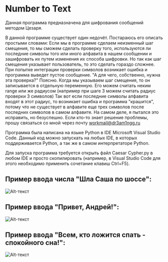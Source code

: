 # Number to Text

Данная программа предназначена для шифрования сообщений методом Цезаря.

В данной программе существует один недочёт. Постараюсь его описать простыми словами:
  Если мы в программе сделаем неизменный шаг смещения, то мы сможем сделать проверку того, используются ли последние символы того или иного алфавита
  в нашем сообщении и зашифровать их путем изменения их способа шифровки.
  Но так как шаг смещения указывает пользователь, то это сделать гораздо сложнее. При попытке интеграции проверки символов возникает ошибка и программа выведет пустое     сообщение.
  "А для чего, собственно, нужна эта проверка?" Поясню.
  Когда мы указываем шаг смещения, то он записывается в отдельную переменную. Его можем считать неким range или же радиусом (например при шаге 3 можем считать радиус       проверки 3 символов)
  Так вот если последние символы алфавита входят в этот радиус, то возникает ошибка и программа "крашится", потому что не существует в алфавите еще трех символов после     последних символов в самом алфавите.
  На самом деле, я пытался это исправить, но безуспешно.
  Если кто-то знает решение проблемы, прошу связаться со мной через почту workmail@dr3am1ngg.ru

Программа была написана на языке Python в IDE Microsoft Visual Studio Code.
Данный код можно запускать на любых IDE, в которых поддерживается Python, а так же в самом интерпретаторе Python.

Для запуска программа требуется открыть файл Caesar Cypher.py в любом IDE и просто скопилировать (например, в Visual Studio Code для этого необходимо применить сочетание клавиш Ctrl+F5).

## Пример ввода числа "Шла Саша по шоссе":

![Alt-текст](https://sun9-north.userapi.com/sun9-81/s/v1/ig2/QKoZ897pQiTXge9rwIe3uQvN7uDRL926rU8DMmLxBavzU9Vdvtuikf1-eLGZqBtEUURbJYkDKm6eACJEgWZ8UlS3.jpg?size=403x57&quality=96&type=album)

## Пример ввода "Привет, Андрей!":
![Alt-текст](https://sun9-east.userapi.com/sun9-73/s/v1/ig2/TXVAmazOtQFjuHGShnPXVnRaU9u-pqIS50Kacz4wgUiTGfD4Q3AVtNrt4ab33vNyJDwU_cal6HbVtpBl0UWnR9eD.jpg?size=362x45&quality=96&type=album)

## Пример ввода "Всем, кто ложится спать - спокойного сна!":
![Alt-текст](https://sun9-north.userapi.com/sun9-83/s/v1/ig2/Gw-OgEW2SjYDfQw0gL1zLEA4Ly6k6RD81gb1qD3PHtt5TaA_1mQHnBP3T307dTD9nEHZDbz1KVHrdu9PVqYaWVb4.jpg?size=482x48&quality=96&type=album)
